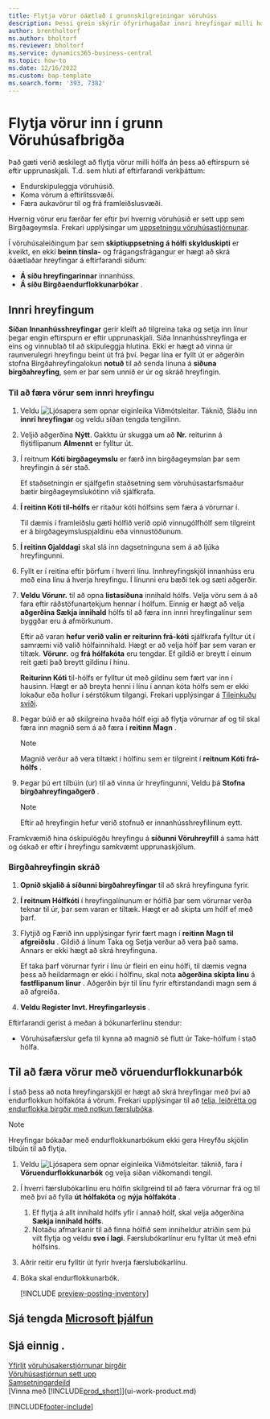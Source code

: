 ```yaml
---
title: Flytja vörur óáætlað í grunnskilgreiningar vöruhúss
description: Þessi grein skýrir ófyrirhugaðar innri hreyfingar milli hóla án kröfu frá upprunaskjali.
author: brentholtorf
ms.author: bholtorf
ms.reviewer: bholtorf
ms.service: dynamics365-business-central
ms.topic: how-to
ms.date: 12/16/2022
ms.custom: bap-template
ms.search.form: '393, 7382'
---
```

# <a name="move-items-internally-in-basic-warehouse-configurations" />Flytja vörur inn í grunn Vöruhúsafbrigða

Það gæti verið æskilegt að flytja vörur milli hólfa án þess að eftirspurn sé eftir upprunaskjali. T.d. sem hluti af eftirfarandi verkþáttum:

* Endurskipuleggja vöruhúsið.
* Koma vörum á eftirlitssvæði.
* Færa aukavörur til og frá framleiðslusvæði. 

Hvernig vörur eru færðar fer eftir því hvernig vöruhúsið er sett upp sem Birgðageymsla. Frekari upplýsingar um  [uppsetningu vöruhúsastjórnunar](warehouse-setup-warehouse.md).

Í vöruhúsaleiðingum þar sem  **skiptiuppsetning á hólfi skylduskipti**  er kveikt, en ekki  **beinn tínsla-**  og frágangsfrágangur er hægt að skrá óáætlaðar hreyfingar á eftirfarandi síðum:  

*  **Á síðu hreyfingarinnar**  innanhúss.
*  **Á síðu Birgðaendurflokkunarbókar** .  

## <a name="internal-movements" />Innri hreyfingum

 **Síðan Innanhússhreyfingar**  gerir kleift að tilgreina taka og setja inn línur þegar engin eftirspurn er eftir upprunaskjali. Síða Innanhússhreyfinga er eins og vinnublað til að skipuleggja hlutina. Ekki er hægt að vinna úr raunverulegri hreyfingu beint út frá því. Þegar lína er fyllt út er aðgerðin stofna Birgðahreyfingalokun  **notuð**  til að senda línuna á  **síðuna birgðahreyfing**, sem er þar sem unnið er úr og skráð hreyfingin.

### <a name="to-move-items-as-an-internal-movement" />Til að færa vörur sem innri hreyfingu

1. Veldu ![Ljósapera sem opnar eiginleika Viðmótsleitar.](media/ui-search/search_small.png "Segðu mér hvað þú vilt gera") Táknið, Sláðu inn  **innri hreyfingar** og veldu síðan tengda tengilinn.  
2. Veljið aðgerðina **Nýtt**. Gakktu úr skugga um að **Nr.** reiturinn á flýtiflipanum **Almennt** er fylltur út.
3. Í reitnum **Kóti birgðageymslu** er færð inn birgðageymslan þar sem hreyfingin á sér stað.  

    Ef staðsetningin er sjálfgefin staðsetning sem vöruhúsastarfsmaður bætir birgðageymslukótinn við sjálfkrafa.  
4.  **Í reitinn Kóti til-hólfs**  er ritaður kóti hólfsins sem færa á vörurnar í.

    Til dæmis í framleiðslu gæti hólfið verið opið vinnugólfhólf sem tilgreint er á birgðageymsluspjaldinu eða vinnustöðunum.  
5.  **Í reitinn Gjalddagi**  skal slá inn dagsetninguna sem á að ljúka hreyfingunni.  
6. Fyllt er í reitina eftir þörfum í hverri línu. Innhreyfingskjöl innanhúss eru með eina línu á hverja hreyfingu. Í línunni eru bæði tek og sæti aðgerðir.
7.  **Veldu Vörunr.**  til að opna  **listasíðuna**  innihald hólfs. Velja vöru sem á að fara eftir ráðstöfunartekjum hennar í hólfum. Einnig er hægt að velja  **aðgerðina Sækja innihald**  hólfs til að færa inn innri hreyfingalínur sem byggðar eru á afmörkunum.  

    Eftir að varan  **hefur verið valin er reiturinn frá-kóti**  sjálfkrafa fylltur út í samræmi við valið hólfainnihald. Hægt er að velja hólf þar sem varan er tiltæk.  **Vörunr.**  og  **frá hólfakóta**  eru tengdar. Ef gildið er breytt í einum reit gæti það breytt gildinu í hinu.  

     **Reiturinn Kóti**  til-hólfs er fylltur út með gildinu sem fært var inn í hausinn. Hægt er að breyta henni í línu í annan kóta hólfs sem er ekki lokaður eða hollur í sérstökum tilgangi. Frekari upplýsingar á  [Tileinkuðu sviði](warehouse-how-to-create-individual-bins.md#the-dedicated-field).  

8. Þegar búið er að skilgreina hvaða hólf eigi að flytja vörurnar af og til skal færa inn magnið sem á að færa í  **reitinn Magn** .  

    > [!NOTE]  
    > Magnið verður að vera tiltækt í hólfinu sem er tilgreint í  **reitnum Kóti frá-hólfs** .  

9. Þegar þú ert tilbúin (ur) til að vinna úr hreyfingunni, Veldu þá  **Stofna birgðahreyfingaðgerð** .  

    > [!NOTE]  
    >  Eftir að hreyfingin hefur verið stofnuð er innanhússhreyfilínum eytt.  

Framkvæmið hina óskipulögðu hreyfingu á  **síðunni Vöruhreyfill**  á sama hátt og óskað er eftir í hreyfingu samkvæmt upprunaskjölum.

### <a name="to-record-the-inventory-movement" />Birgðahreyfingin skráð

1.  **Opnið skjalið á síðunni birgðahreyfingar**  til að skrá hreyfinguna fyrir.  
2.  **Í reitnum Hólfkóti**  í hreyfingalínunum er hólfið þar sem vörurnar verða teknar til úr, þar sem varan er tiltæk. Hægt er að skipta um hólf ef með þarf.
3. Flytjið og Færið inn upplýsingar fyrir fært magn í  **reitinn Magn til afgreiðslu** . Gildið á línum Taka og Setja verður að vera það sama. Annars er ekki hægt að skrá hreyfinguna.

    Ef taka þarf vörurnar fyrir í línu úr fleiri en einu hólfi, til dæmis vegna þess að heildarmagn er ekki í hólfinu, skal nota  **aðgerðina skipta línu**  á  **fastflipanum línur** . Aðgerðin býr til línu fyrir eftirstandandi magn sem á að afgreiða.  
4.  **Veldu Register Invt. Hreyfingarleysis** .  

Eftirfarandi gerist á meðan á bókunarferlinu stendur:

* Vöruhúsafærslur gefa til kynna að magnið sé flutt úr Take-hólfum í stað hólfa.

## <a name="to-move-items-with-the-item-reclassification-journal" />Til að færa vörur með vöruendurflokkunarbók

Í stað þess að nota hreyfingarskjöl er hægt að skrá hreyfingar með því að endurflokkun hólfakóta á vörum. Frekari upplýsingar til að  [telja, leiðrétta og endurflokka birgðir með notkun færslubóka](inventory-how-count-adjust-reclassify.md).

> [!NOTE]  
> Hreyfingar bókaðar með endurflokkunarbókum ekki gera Hreyfðu skjölin tilbúin til að flytja.  

1. Veldu ![Ljósapera sem opnar eiginleika Viðmótsleitar.](media/ui-search/search_small.png "Segðu mér hvað þú vilt gera") táknið, fara í **Vöruendurflokkunarbók** og velja síðan viðkomandi tengil.  
2. Í hverri færslubókarlínu eru hólfin skilgreind til að færa vörurnar frá og til með því að fylla  **út hólfakóta**  og  **nýja hólfakóta** .  

    1. Ef flytja á allt innihald hólfs yfir í annað hólf, skal velja aðgerðina **Sækja innihald hólfs**.  
    2. Notaðu afmarkanir til að finna hólfið sem inniheldur atriðin sem þú vilt flytja og veldu  **svo í lagi**. Færslubókarlínur eru fylltar út með efni hólfsins.  
3. Aðrir reitir eru fylltir út fyrir hverja færslubókarlínu.
4. Bóka skal endurflokkunarbók.  

    [!INCLUDE [preview-posting-inventory](includes/preview-posting-inventory.md)]

## <a name="see-related-microsoft-training" />Sjá tengda [Microsoft þjálfun](/training/modules/manage-internal-warehouse-processes/)

## <a name="see-also" />Sjá einnig .

[Yfirlit](design-details-warehouse-management.md)
[vöruhúsakerstjórnunar birgðir](inventory-manage-inventory.md)  
[Vöruhúsastjórnun sett upp](warehouse-setup-warehouse.md)  
[Samsetningardeild](assembly-assemble-items.md)  
[Vinna með [!INCLUDE[prod_short](includes/prod_short.md)]](ui-work-product.md)


[!INCLUDE[footer-include](includes/footer-banner.md)]
